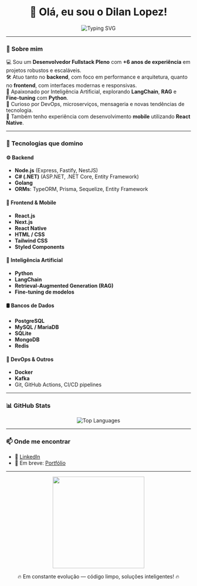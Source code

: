 <h1 align="center">👋 Olá, eu sou o Dilan Lopez!</h1>

<p align="center">
  <img src="https://readme-typing-svg.herokuapp.com?font=Fira+Code&duration=3000&pause=500&center=true&vCenter=true&width=480&lines=Desenvolvedor+Fullstack+Pleno;6+anos+de+experiência+em+tecnologia;Apaixonado+por+código+e+inovação;Backend+%2B+Frontend+%2B+IA" alt="Typing SVG" />
</p>

---

### 🚀 Sobre mim

💻 Sou um **Desenvolvedor Fullstack Pleno** com **+6 anos de experiência** em projetos robustos e escaláveis.  
🛠️ Atuo tanto no **backend**, com foco em performance e arquitetura, quanto no **frontend**, com interfaces modernas e responsivas.  
🧠 Apaixonado por Inteligência Artificial, explorando **LangChain**, **RAG** e **Fine-tuning** com **Python**.  
🚢 Curioso por DevOps, microserviços, mensageria e novas tendências de tecnologia.  
📱 Também tenho experiência com desenvolvimento **mobile** utilizando **React Native**.

---

### 🧰 Tecnologias que domino

#### ⚙️ Backend
- **Node.js** (Express, Fastify, NestJS)
- **C# (.NET)** (ASP.NET, .NET Core, Entity Framework)
- **Golang**
- **ORMs**: TypeORM, Prisma, Sequelize, Entity Framework

#### 🎨 Frontend & Mobile
- **React.js**
- **Next.js**
- **React Native**
- **HTML / CSS**
- **Tailwind CSS**
- **Styled Components**

#### 🧠 Inteligência Artificial
- **Python**
- **LangChain**
- **Retrieval-Augmented Generation (RAG)**
- **Fine-tuning de modelos**

#### 🛢️ Bancos de Dados
- **PostgreSQL**
- **MySQL / MariaDB**
- **SQLite**
- **MongoDB**
- **Redis**

#### 🐳 DevOps & Outros
- **Docker**
- **Kafka**
- Git, GitHub Actions, CI/CD pipelines

---

### 📊 GitHub Stats

<p align="center">
  <img src="https://github-readme-stats.vercel.app/api/top-langs/?username=dilanlopez&layout=compact&theme=radical&langs_count=10&hide=html" alt="Top Languages" />
</p>



---

### 📫 Onde me encontrar

- 💼 [LinkedIn](https://www.linkedin.com/in/dilan-lopez-b43593147/)
- 📱 Em breve: [Portfólio](https://dilanlopez.dev)

---

<p align="center">
  <img src="https://media.giphy.com/media/v1.Y2lkPTc5MGI3NjExazJmYmJjcXZ6bWR1ODJsdTQ2bDY4amVhbXloZHB3amdpNHNja3p2diZlcD12MV9naWZzX3NlYXJjaCZjdD1n/l4FGpP4lxGGgK5CBW/giphy.gif" width="250"/>
</p>

<p align="center">🔥 Em constante evolução — código limpo, soluções inteligentes! 🔥</p>

